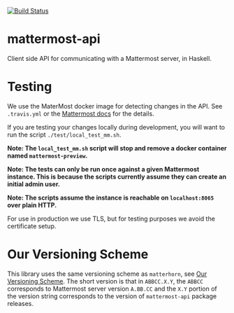 [![Build
Status](https://travis-ci.org/matterhorn-chat/mattermost-api.svg?branch=master)](https://travis-ci.org/matterhorn-chat/mattermost-api)
# mattermost-api
Client side API for communicating with a Mattermost server, in Haskell.

# Testing

We use the MaterMost docker image for detecting changes in the API. See
`.travis.yml` or the [Mattermost
docs](https://docs.mattermost.com/install/docker-local-machine.html#one-line-docker-install)
for the details.

If you are testing your changes locally during development, you will want to run
the script `./test/local_test_mm.sh`.

**Note: The `local_test_mm.sh` script will stop and remove a docker container
named `mattermost-preview`.**

**Note: The tests can only be run once against a given Mattermost instance. This
is because the scripts currently assume they can create an initial admin user.**

**Note: The scripts assume the instance is reachable on `localhost:8065` over plain
HTTP.**

For use in production we use TLS, but for testing purposes we avoid the
certificate setup.

# Our Versioning Scheme

This library uses the same versioning scheme as `matterhorn`, see [Our
Versioning
Scheme](https://github.com/matterhorn-chat/matterhorn/blob/master/README.md#our-versioning-scheme).
The short version is that in `ABBCC.X.Y`, the `ABBCC` corresponds to Mattermost
server version `A.BB.CC` and the `X.Y` portion of the version string corresponds
to the version of `mattermost-api` package releases.

